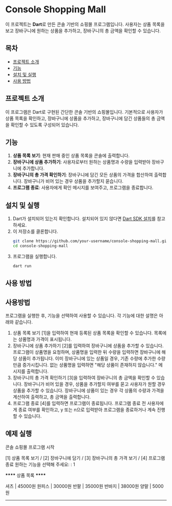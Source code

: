 # Console Shopping Mall

이 프로젝트는 **Dart**로 만든 콘솔 기반의 쇼핑몰 프로그램입니다. 사용자는 상품 목록을 보고 장바구니에 원하는 상품을 추가하고, 장바구니의 총 금액을 확인할 수 있습니다.

## 목차

-   [프로젝트 소개](#프로젝트-소개)
-   [기능](#기능)
-   [설치 및 실행](#설치-및-실행)
-   [사용 방법](#사용-방법)

## 프로젝트 소개

이 프로그램은 Dart로 구현된 간단한 콘솔 기반의 쇼핑몰입니다. 기본적으로 사용자가 상품 목록을 확인하고, 장바구니에 상품을 추가하고, 장바구니에 담긴 상품들의 총 금액을 확인할 수 있도록 구성되어 있습니다.

## 기능

1. **상품 목록 보기**: 현재 판매 중인 상품 목록을 콘솔에 출력합니다.
2. **장바구니에 상품 추가하기**: 사용자로부터 원하는 상품명과 수량을 입력받아 장바구니에 추가합니다.
3. **장바구니의 총 가격 확인하기**: 장바구니에 담긴 모든 상품의 가격을 합산하여 출력합니다. 장바구니가 비어 있는 경우 상품을 추가할지 묻습니다.
4. **프로그램 종료**: 사용자에게 확인 메시지를 보여주고, 프로그램을 종료합니다.

## 설치 및 실행

1. Dart가 설치되어 있는지 확인합니다. 설치되어 있지 않다면 [Dart SDK 설치](https://dart.dev/get-dart)를 참고하세요.
2. 이 저장소를 클론합니다.
    ```bash
    git clone https://github.com/your-username/console-shopping-mall.git
    cd console-shopping-mall
    ```
3. 프로그램을 실행합니다.
    ```bash
    dart run
    ```

## 사용 방법

## 사용방법

프로그램을 실행한 후, 기능을 선택하여 사용할 수 있습니다. 각 기능에 대한 설명은 아래와 같습니다.

1. 상품 목록 보기
   [1]을 입력하여 현재 등록된 상품 목록을 확인할 수 있습니다. 목록에는 상품명과 가격이 표시됩니다.
2. 장바구니에 상품 추가하기
   [2]를 입력하여 장바구니에 상품을 추가할 수 있습니다.
   프로그램이 상품명을 요청하며, 상품명을 입력한 뒤 수량을 입력하면 장바구니에 해당 상품이 추가됩니다.
   이미 장바구니에 있는 상품일 경우, 기존 수량에 추가한 수량만큼 증가시킵니다.
   없는 상품명을 입력하면 "해당 상품이 존재하지 않습니다." 메시지를 출력합니다.
3. 장바구니의 총 가격 확인하기
   [3]을 입력하여 장바구니의 총 금액을 확인할 수 있습니다.
   장바구니가 비어 있을 경우, 상품을 추가할지 여부를 묻고 사용자가 원할 경우 상품을 추가할 수 있습니다.
   장바구니에 상품이 있는 경우 각 상품의 수량과 가격을 계산하여 출력하고, 총 금액을 출력합니다.
4. 프로그램 종료
   [4]를 입력하면 프로그램이 종료됩니다.
   프로그램 종료 전 사용자에게 종료 여부를 확인하고, y 또는 n으로 입력받아 프로그램을 종료하거나 계속 진행할 수 있습니다.

## 예제 실행

콘솔 쇼핑몰 프로그램 시작

[1] 상품 목록 보기 / [2] 장바구니에 담기 / [3] 장바구니의 총 가격 보기 / [4] 프로그램 종료
원하는 기능을 선택해 주세요:
: 1

**\*\*\*\*** 상품 목록 **\*\*\*\***

셔츠 | 45000원
원피스 | 30000원
반팔 | 35000원
반바지 | 38000원
양말 | 5000원

---

